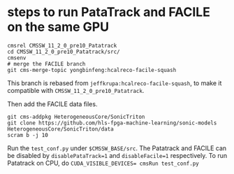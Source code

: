 # steps to run PataTrack and FACILE on the same GPU
```
cmsrel CMSSW_11_2_0_pre10_Patatrack
cd CMSSW_11_2_0_pre10_Patatrack/src/
cmsenv
# merge the FACILE branch
git cms-merge-topic yongbinfeng:hcalreco-facile-squash
```
This branch is rebased from `jeffkrupa:hcalreco-facile-squash`, to make it compatible with `CMSSW_11_2_0_pre10_Patatrack`. 

Then add the FACILE data files.
```
git cms-addpkg HeterogeneousCore/SonicTriton
git clone https://github.com/hls-fpga-machine-learning/sonic-models HeterogeneousCore/SonicTriton/data
scram b -j 10
```

Run the `test_conf.py` under `$CMSSW_BASE/src`. The Patatrack and FACILE can be disabled by `disablePataTrack=1` and `disableFacile=1` respectively. To run Patatrack on CPU, do `CUDA_VISIBLE_DEVICES= cmsRun test_conf.py` 
